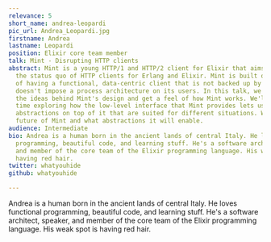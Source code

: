 ```yaml
---
relevance: 5
short_name: andrea-leopardi
pic_url: Andrea_Leopardi.jpg
firstname: Andrea
lastname: Leopardi
position: Elixir core team member
talk: Mint - Disrupting HTTP clients
abstract: Mint is a young HTTP/1 and HTTP/2 client for Elixir that aims at disrupting
  the status quo of HTTP clients for Erlang and Elixir. Mint is built on the idea
  of having a functional, data-centric client that is not backed up by a process and
  doesn't impose a process architecture on its users. In this talk, we'll discuss
  the ideas behind Mint's design and get a feel of how Mint works. We'll spend some
  time exploring how the low-level interface that Mint provides lets us build different
  abstractions on top of it that are suited for different situations. We'll see the
  future of Mint and what abstractions it will enable.
audience: Intermediate
bio: Andrea is a human born in the ancient lands of central Italy. He loves functional
  programming, beautiful code, and learning stuff. He's a software architect, speaker,
  and member of the core team of the Elixir programming language. His weak spot is
  having red hair.
twitter: whatyouhide
github: whatyouhide

---
```

<p>Andrea is a human born in the ancient lands of central Italy. He loves functional programming, beautiful code, and learning stuff. He's a software architect, speaker, and member of the core team of the Elixir programming language. His weak spot is having red hair. </p>